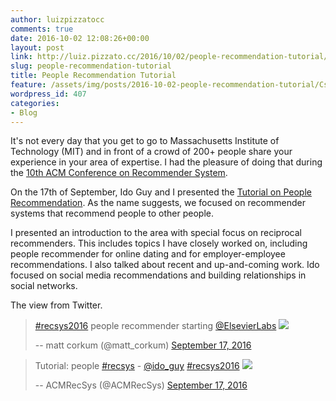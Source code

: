 ```yaml
---
author: luizpizzatocc
comments: true
date: 2016-10-02 12:08:26+00:00
layout: post
link: http://luiz.pizzato.cc/2016/10/02/people-recommendation-tutorial/
slug: people-recommendation-tutorial
title: People Recommendation Tutorial
feature: /assets/img/posts/2016-10-02-people-recommendation-tutorial/CskxKU7XgAA2djf.jpg
wordpress_id: 407
categories:
- Blog
---
```


It's not every day that you get to go to Massachusetts Institute of Technology (MIT) and in front of a crowd of 200+ people share your experience in your area of expertise. I had the pleasure of doing that during the [10th ACM Conference on Recommender System](https://recsys.acm.org/recsys16/).

On the 17th of September, Ido Guy and I presented the [Tutorial on People Recommendation](https://recsys.acm.org/recsys16/tutorials/#content-tab-1-2-tab). As the name suggests, we focused on recommender systems that recommend people to other people.

I presented an introduction to the area with special focus on reciprocal recommenders. This includes topics I have closely worked on, including people recommender for online dating and for employer-employee recommendations. I also talked about recent and up-and-coming work. Ido focused on social media recommendations and building relationships in social networks.

<!-- Here are the slides of our presentation.

[gallery ids="441,442,443,444,445,446,447,448,449,450,451,452,453,454,455,456,457,458,459,460,461,462,463,464,465,466,467,468,469,470,471,472,473,474,475,476,477,478,479,480,481,482,483,484,485,486,487,488,489,490,491,492,493,494,495,496,497,498,499,500,501,502,503,504,505,506,507,508,509,510,511,512,513,514" type="slideshow" link="none"] -->

The view from Twitter.


> [#recsys2016](https://twitter.com/hashtag/recsys2016?src=hash) people recommender starting [@ElsevierLabs](https://twitter.com/ElsevierLabs) [![](https://pbs.twimg.com/media/CskxKU7XgAA2djf.jpg)](https://t.co/Xcd069OMHK)
>
> -- matt corkum (@matt_corkum) [September 17, 2016](https://twitter.com/matt_corkum/status/777206467300646912)





> Tutorial: people [#recsys](https://twitter.com/hashtag/recsys?src=hash) - [@ido_guy](https://twitter.com/ido_guy) [#recsys2016](https://twitter.com/hashtag/recsys2016?src=hash) [![](https://pbs.twimg.com/media/CslAaPsWAAQrL3y.jpg)](https://t.co/DV5ndOssLC)
>
> -- ACMRecSys (@ACMRecSys) [September 17, 2016](https://twitter.com/ACMRecSys/status/777223239751860224)

